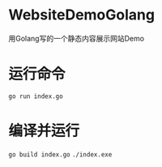 # WebsiteDemoGolang
用Golang写的一个静态内容展示网站Demo

# 运行命令
`go run index.go`

# 编译并运行 
`go build index.go`
`./index.exe`
